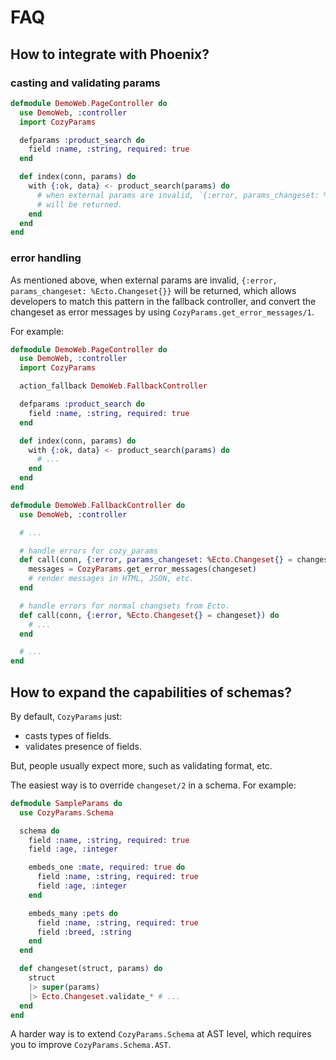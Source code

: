 # FAQ

## How to integrate with Phoenix?

### casting and validating params

```elixir
defmodule DemoWeb.PageController do
  use DemoWeb, :controller
  import CozyParams

  defparams :product_search do
    field :name, :string, required: true
  end

  def index(conn, params) do
    with {:ok, data} <- product_search(params) do
      # when external params are invalid, `{:error, params_changeset: %Ecto.Changeset{}}`
      # will be returned.
    end
  end
end
```

### error handling

As mentioned above, when external params are invalid, `{:error, params_changeset: %Ecto.Changeset{}}` will be returned, which allows developers to match this pattern in the fallback controller, and convert the changeset as error messages by using `CozyParams.get_error_messages/1`.

For example:

```elixir
defmodule DemoWeb.PageController do
  use DemoWeb, :controller
  import CozyParams

  action_fallback DemoWeb.FallbackController

  defparams :product_search do
    field :name, :string, required: true
  end

  def index(conn, params) do
    with {:ok, data} <- product_search(params) do
      # ...
    end
  end
end

defmodule DemoWeb.FallbackController do
  use DemoWeb, :controller

  # ...

  # handle errors for cozy_params
  def call(conn, {:error, params_changeset: %Ecto.Changeset{} = changeset}) do
    messages = CozyParams.get_error_messages(changeset)
    # render messages in HTML, JSON, etc.
  end

  # handle errors for normal changsets from Ecto.
  def call(conn, {:error, %Ecto.Changeset{} = changeset}) do
    # ...
  end

  # ...
end
```

## How to expand the capabilities of schemas?

By default, `CozyParams` just:

- casts types of fields.
- validates presence of fields.

But, people usually expect more, such as validating format, etc.

The easiest way is to override `changeset/2` in a schema. For example:

```elixir
defmodule SampleParams do
  use CozyParams.Schema

  schema do
    field :name, :string, required: true
    field :age, :integer

    embeds_one :mate, required: true do
      field :name, :string, required: true
      field :age, :integer
    end

    embeds_many :pets do
      field :name, :string, required: true
      field :breed, :string
    end
  end

  def changeset(struct, params) do
    struct
    |> super(params)
    |> Ecto.Changeset.validate_* # ...
  end
end
```

A harder way is to extend `CozyParams.Schema` at AST level, which requires you to improve `CozyParams.Schema.AST`.
